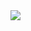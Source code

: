 <div>
  <img src="https://user-images.githubusercontent.com/2980074/116512601-e3149780-a8fa-11eb-8ea2-8201b2d5a974.jpeg">
</div>
